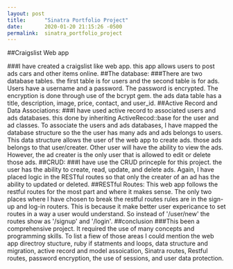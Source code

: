 ```yaml
---
layout: post
title:      "Sinatra Portfolio Project"
date:       2020-01-20 21:15:26 -0500
permalink:  sinatra_portfolio_project
---
```


##Craigslist Web app

###I have created a craigslist like web app. this app allows users to post ads cars and other items online. 
##The database:
###There are two database tables. the first table is for users and the second table is for ads. Users have a username and a password. The password is encrypted. The encryption is done through use of the bcrypt gem. 
the ads data table has a title, description, image, price, contact, and user_id. 
##Active Record and Data Associations:
###I have used active record to associated users and ads databases. this done by inheriting ActiveRecod::base for the user and ad classes. To associate the users and ads databases, I have mapped the database structure so the the user has many ads and ads belongs to users. 
This data structure allows the user of the web app to create ads. those ads belongs to that user/creater. Other user will have the ability to view the ads. However, the ad creater is the only user that is allowed to edit or delete those ads. 
##CRUD:
###I have use the CRUD princeple for this project. the user has the ability to create, read, update, and delete ads. Again, I have placed logic in the RESTful routes so that only the creater of an ad has the ability to updated or deleted.
##RESTful Routes:
This web app follows the restful routes for the most part and where it makes sense. The only two places where I have chosen to break the restful routes rules are in the sign-up and log-in routers. This is because it make better user expericance to set routes in a way a user would understand. So instead of '/user/new' the routes show as '/signup' and '/login'. 
##conclusion
###This been a comprehensive project. It required the use of many concepts and programming skills. To list a fiew of those areas I could mention the web app directroy stucture, ruby if statments and loops, data structure and migration, active record and model assoication, Sinatra routes, Restful routes, password encryption, the use of sessions, and user data protection.

